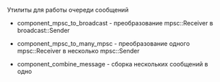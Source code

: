 Утилиты для работы очереди сообщений

- component_mpsc_to_broadcast - преобразование mpsc::Receiver в broadcast::Sender

- component_mpsc_to_many_mpsc - преобразование одного mpsc::Receiver в несколько mpsc::Sender

- component_combine_message - сборка нескольких сообщений в одно

